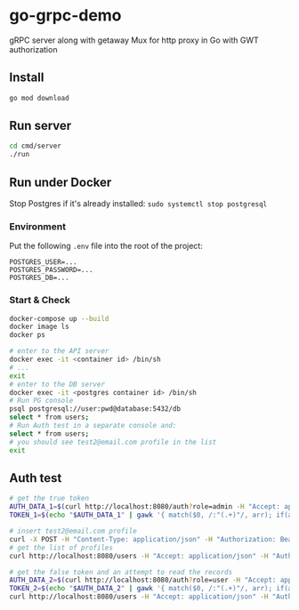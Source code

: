 # go-grpc-demo

gRPC server along with getaway Mux for http proxy in Go with GWT authorization

## Install

```sh
go mod download
```

## Run server

```sh
cd cmd/server
./run
```

## Run under Docker

Stop Postgres if it's already installed: `sudo systemctl stop postgresql`

### Environment

Put the following `.env` file into the root of the project:

```
POSTGRES_USER=...
POSTGRES_PASSWORD=...
POSTGRES_DB=...
```

### Start & Check

```sh
docker-compose up --build
docker image ls
docker ps

# enter to the API server
docker exec -it <container id> /bin/sh
# ...
exit
# enter to the DB server
docker exec -it <postgres container id> /bin/sh
# Run PG console
psql postgresql://user:pwd@database:5432/db
select * from users;
# Run Auth test in a separate console and:
select * from users;
# you should see test2@email.com profile in the list
exit
```

## Auth test

```bash
# get the true token
AUTH_DATA_1=$(curl http://localhost:8080/auth?role=admin -H "Accept: application/json")
TOKEN_1=$(echo "$AUTH_DATA_1" | gawk '{ match($0, /:"(.+)"/, arr); if(arr[1] != "") print arr[1] }')

# insert test2@email.com profile
curl -X POST -H "Content-Type: application/json" -H "Authorization: Bearer $TOKEN_1" -d '{"user": {"email": "test2@email.com", "name": "Test 2", "password": "111"}}' http://localhost:8080/users
# get the list of profiles
curl http://localhost:8080/users -H "Accept: application/json" -H "Authorization: Bearer $TOKEN_1"

# get the false token and an attempt to read the records
AUTH_DATA_2=$(curl http://localhost:8080/auth?role=user -H "Accept: application/json")
TOKEN_2=$(echo "$AUTH_DATA_2" | gawk '{ match($0, /:"(.+)"/, arr); if(arr[1] != "") print arr[1] }')
curl http://localhost:8080/users -H "Accept: application/json" -H "Authorization: Bearer $TOKEN_2"
```
